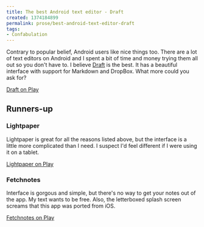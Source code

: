 ```yaml
---
title: The best Android text editor - Draft
created: 1374184899
permalink: prose/best-android-text-editor-draft
tags:
- Confabulation
---
```

Contrary to popular belief, Android users like nice things too. There are a lot of text editors on Android and I spent a bit of time and money trying them all out so you don't have to. I believe [Draft](https://play.google.com/store/apps/details?id=com.mvilla.draft) is the best. It has a beautiful interface with support for Markdown and DropBox. What more could you ask for?

[Draft on Play](https://play.google.com/store/apps/details?id=com.mvilla.draft)

## Runners-up

### Lightpaper
Lightpaper is great for all the reasons listed above, but the interface is a little more complicated than I need. I suspect I'd feel different if I were using it on a tablet.

[Lightpaper on Play](https://play.google.com/store/apps/details?id=com.clockworkengine.android.LightPaper)

### Fetchnotes
Interface is gorgous and simple, but there's no way to get your notes out of the app. My text wants to be free. Also, the letterboxed splash screen screams that this app was ported from iOS.

[Fetchnotes on Play](https://play.google.com/store/apps/details?id=com.fetchnotes.notes)
